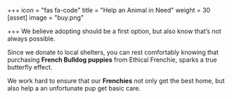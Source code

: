 +++
icon = "fas fa-code"
title = "Help an Animal in Need"
weight = 30
[asset]
image = "buy.png"

+++
We believe adopting should be a first option, but also know that’s not always possible.

Since we donate to local shelters, you can rest comfortably knowing that purchasing **French Bulldog puppies** from Ethical Frenchie, sparks a true butterfly effect.

We work hard to ensure that our **Frenchies** not only get the best home, but also help a an unfortunate pup get basic care.
